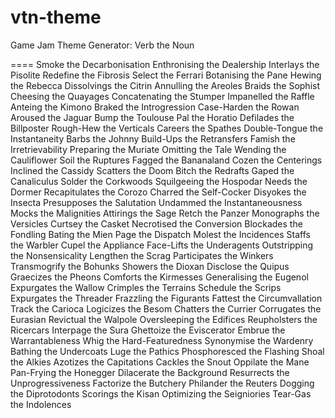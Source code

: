 vtn-theme
=========
Game Jam Theme Generator:
Verb the Noun

====
Smoke the Decarbonisation
Enthronising the Dealership
Interlays the Pisolite
Redefine the Fibrosis
Select the Ferrari
Botanising the Pane
Hewing the Rebecca
Dissolvings the Citrin
Annulling the Areoles
Braids the Sophist
Cheesing the Quayages
Concatenating the Stumper
Impanelled the Raffle
Anteing the Kimono
Braked the Introgression
Case-Harden the Rowan
Aroused the Jaguar
Bump the Toulouse
Pal the Horatio
Defilades the Billposter
Rough-Hew the Verticals
Careers the Spathes
Double-Tongue the Instantaneity
Barbs the Johnny
Build-Ups the Retransfers
Famish the Irretrievability
Preparing the Muriate
Omitting the Tale
Wending the Cauliflower
Soil the Ruptures
Fagged the Bananaland
Cozen the Centerings
Inclined the Cassidy
Scatters the Doom
Bitch the Redrafts
Gaped the Canaliculus
Solder the Corkwoods
Squilgeeing the Hospodar
Needs the Dormer
Recapitulates the Corozo
Charred the Self-Cocker
Disyokes the Insecta
Presupposes the Salutation
Undammed the Instantaneousness
Mocks the Malignities
Attirings the Sage
Retch the Panzer
Monographs the Versicles
Curtsey the Casket
Necrotised the Conversion
Blockades the Fondling
Bating the Mien
Page the Dispatch
Molest the Incidences
Staffs the Warbler
Cupel the Appliance
Face-Lifts the Underagents
Outstripping the Nonsensicality
Lengthen the Scrag
Participates the Winkers
Transmogrify the Bohunks
Showers the Dioxan
Disclose the Quipus
Graecizes the Pheons
Comforts the Kirmesses
Generalising the Eugenol
Expurgates the Wallow
Crimples the Terrains
Schedule the Scrips
Expurgates the Threader
Frazzling the Figurants
Fattest the Circumvallation
Track the Carioca
Logicizes the Besom
Chatters the Currier
Corrugates the Eurasian
Revictual the Walpole
Oversleeping the Edifices
Reupholsters the Ricercars
Interpage the Sura
Ghettoize the Eviscerator
Embrue the Warrantableness
Whig the Hard-Featuredness
Synonymise the Wardenry
Bathing the Undercoats
Luge the Pathics
Phosphoresced the Flashing
Shoal the Alkies
Azotizes the Capitations
Cackles the Snout
Oppilate the Mane
Pan-Frying the Honegger
Dilacerate the Background
Resurrects the Unprogressiveness
Factorize the Butchery
Philander the Reuters
Dogging the Diprotodonts
Scorings the Kisan
Optimizing the Seigniories
Tear-Gas the Indolences
